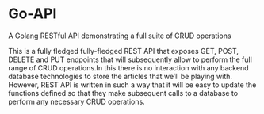 # Go-API
A Golang RESTful API demonstrating a full suite of CRUD operations


This is a fully fledged  fully-fledged REST API that exposes GET, POST, DELETE and PUT endpoints that will subsequently allow  to perform the full range of CRUD operations.In this there is no interaction with any backend database technologies to store the articles that we’ll be playing with. However,  REST API is written in such a way that it will be easy to update the functions  defined so that they make subsequent calls to a database to perform any necessary CRUD operations.
